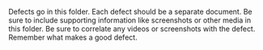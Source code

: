 Defects go in this folder.
Each defect should be a separate document. Be sure to include supporting information like screenshots or other media in this folder. Be sure to correlate any videos or screenshots with the defect.
Remember what makes a good defect.

